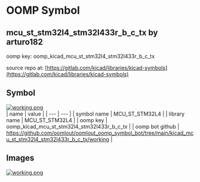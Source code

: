 # OOMP Symbol  
## mcu_st_stm32l4_stm32l433r_b_c_tx  by arturo182  
  
oomp key: oomp_kicad_mcu_st_stm32l4_stm32l433r_b_c_tx  
  
source repo at: [https://gitlab.com/kicad/libraries/kicad-symbols](https://gitlab.com/kicad/libraries/kicad-symbols)  
## Symbol  
  
[![working.png](working_600.png)](working.png)  
| name | value | 
| --- | --- | 
| symbol name | MCU_ST_STM32L4 | 
| library name | MCU_ST_STM32L4 | 
| oomp key | oomp_kicad_mcu_st_stm32l4_stm32l433r_b_c_tx | 
| oomp bot github | https://github.com/oomlout/oomlout_oomp_symbol_bot/tree/main/kicad_mcu_st_stm32l4_stm32l433r_b_c_tx/working | 
## Images  
  
[![working.png](working_140.png)](working.png)  
